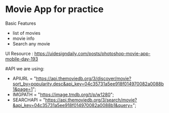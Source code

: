 # Movie App for practice

Basic Features

- list of movies
- movie info
- Search any movie

UI Resource :
https://uidesigndaily.com/posts/photoshop-movie-app-mobile-day-193

#API we are using:

- APIURL =
  "https://api.themoviedb.org/3/discover/movie?sort_by=popularity.desc&api_key=04c35731a5ee918f014970082a0088b1&page=1";
- IMGPATH = "https://image.tmdb.org/t/p/w1280";
- SEARCHAPI =
  "https://api.themoviedb.org/3/search/movie?&api_key=04c35731a5ee918f014970082a0088b1&query=";
